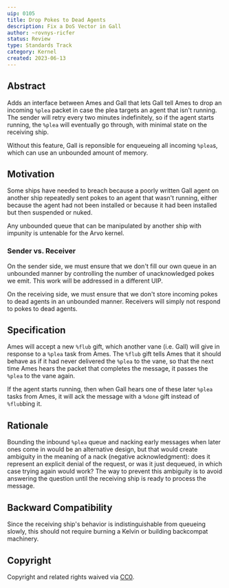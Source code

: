 ```yaml
---
uip: 0105
title: Drop Pokes to Dead Agents
description: Fix a DoS Vector in Gall
author: ~rovnys-ricfer
status: Review
type: Standards Track
category: Kernel
created: 2023-06-13
---
```


## Abstract

Adds an interface between Ames and Gall that lets Gall tell Ames to drop an
incoming `%plea` packet in case the plea targets an agent that isn't running.
The sender will retry every two minutes indefinitely, so if the agent starts
running, the `%plea` will eventually go through, with minimal state on the
receiving ship.

Without this feature, Gall is reponsible for enqueueing all incoming `%plea`s,
which can use an unbounded amount of memory.

## Motivation

Some ships have needed to breach because a poorly written Gall agent on another
ship repeatedly sent pokes to an agent that wasn't running, either because the
agent had not been installed or because it had been installed but then suspended
or nuked.

Any unbounded queue that can be manipulated by another ship with impunity is
untenable for the Arvo kernel.

### Sender vs. Receiver

On the sender side, we must ensure that we don't fill our own queue in an
unbounded manner by controlling the number of unacknowledged pokes we emit.
This work will be addressed in a different UIP.

On the receiving side, we must ensure that we don't store incoming pokes
to dead agents in an unbounded manner. Receivers will simply not respond
to pokes to dead agents.

## Specification

Ames will accept a new `%flub` gift, which another vane (i.e. Gall) will give in
response to a `%plea` task from Ames. The `%flub` gift tells Ames that it should
behave as if it had never delivered the `%plea` to the vane, so that the next
time Ames hears the packet that completes the message, it passes the `%plea` to
the vane again.

If the agent starts running, then when Gall hears one of these later `%plea`
tasks from Ames, it will ack the message with a `%done` gift instead of
`%flub`bing it.

## Rationale

Bounding the inbound `%plea` queue and nacking early messages when later ones
come in would be an alternative design, but that would create ambiguity in the
meaning of a nack (negative acknowledgment): does it represent an explicit
denial of the request, or was it just dequeued, in which case trying again would
work? The way to prevent this ambiguity is to avoid answering the question until
the receiving ship is ready to process the message.

## Backward Compatibility

Since the receiving ship's behavior is indistinguishable from queueing slowly,
this should not require burning a Kelvin or building backcompat machinery.

## Copyright

Copyright and related rights waived via [CC0](../LICENSE.md).
